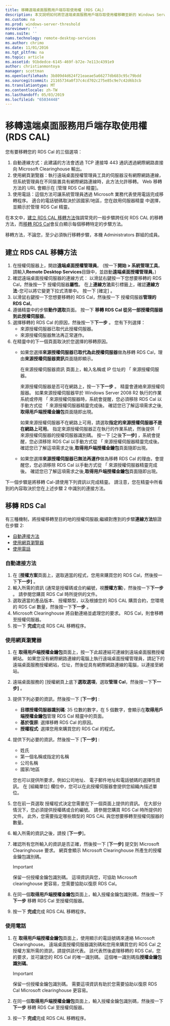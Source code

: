 ```yaml
---
title: 移轉遠端桌面服務用戶端存取使用權 (RDS CAL)
description: 本文說明如何將您遠端桌面服務用戶端存取使用權移轉至新的 Windows Server 2016 授權伺服器。
ms.custom: na
ms.prod: windows-server-threshold
msreviewer: ''
nams.suite: ''
nams.technology: remote-desktop-services
ms.author: chrimo
ms.date: 11/01/2016
ms.tgt_pltfrm: na
ms.topic: article
ms.assetid: 91bdedce-6145-469f-b72e-7e113c4391e9
author: christianmontoya
manager: scottman
ms.openlocfilehash: 3b809d4d624f21eaeae5a66277db683c95c79bdd
ms.sourcegitcommit: 21165734a0f37c4cd702c275e85c9e7c42d6b3cb
ms.translationtype: MT
ms.contentlocale: zh-TW
ms.lasthandoff: 05/03/2019
ms.locfileid: "65034448"
---
```

# <a name="migrate-your-remote-desktop-services-client-access-licenses-rds-cals"></a>移轉遠端桌面服務用戶端存取使用權 (RDS CAL)

您有要移轉您的 RDS Cal 的三個選項：
1. 自動連線方式：此建議的方法會透過 TCP 連接埠 443 通訊透過網際網路直接向 Microsoft Clearinghouse 輸出。  
2. 使用網頁瀏覽器：執行遠端桌面授權管理員工具的伺服器沒有網際網路連線，但系統管理員在不同裝置具有網際網路連線時，此方法允許移轉。 Web 移轉方法的 URL 會顯示在 [管理 RDS Cal 精靈]。 
3. 使用電話：這個方法可讓系統管理員透過 Microsoft 業務代表使用電話完成移轉程序。 適合的電話號碼取決於該國家/地區，您在啟用伺服器精靈 中選擇，並顯示於管理 RDS Cal 精靈。

在本文中，[建立 RDS CAL 移轉方法](#establish-rds-cal-migration-method)強調常見的一般步驟跨任何 RDS CAL 的移轉方法，而[移轉 RDS Cal](#migrate-rds-cals)會反白顯示每個移轉特定的步驟方法。

移轉方法，不論您，至少必須執行移轉步驟，本機 Administrators 群組的成員。

## <a name="establish-rds-cal-migration-method"></a>建立 RDS CAL 移轉方法

1. 在授權伺服器上，開啟**遠端桌面授權管理員**。 (按一下**開始 > 系統管理工具**。 請輸入**Remote Desktop Services**目錄中，並啟動**遠端桌面授權管理員**。)
2. 確認遠端桌面授權伺服器的連線方式： 以滑鼠右鍵按一下您想要移轉的 RDS Cal，然後按一下 授權伺服器**屬性**。 在上**連線方法**索引標籤上，確認**連線方法**-您可以將它變更下拉式清單中。 按一下 [確定]  。
3. 以滑鼠右鍵按一下您想要移轉的 RDS Cal，然後按一下 授權伺服器**管理的 RDS Cal**。
4. 遵循精靈中的步驟**動作選取**頁面。 按一下 **移轉 RDS Cal 從另一部授權伺服器到此授權伺服器**。
6. 選擇移轉的 RDS Cal 的原因，然後按一下**下一步** 。 您有下列選擇：
    - 來源授權伺服器已取代此授權伺服器。
    - 來源授權伺服器無法再正常運作。
7. 在精靈中的下一個頁面取決於您選擇的移轉原因。
    - 如果您選擇**來源授權伺服器已取代為此授權伺服器**做為移轉 RDS Cal，理由**來源授權伺服器資訊**頁面隨即顯示。
    
       在來源授權伺服器資訊 頁面上，輸入名稱或 IP 位址的 「 來源授權伺服器。

       來源授權伺服器是否可在網路上，按一下**下一步** 。 精靈會連絡來源授權伺服器。 如果來源授權伺服器早於 Windows Server 2008 R2 執行的作業系統或停用 「 來源授權伺服器時，系統會提醒，您必須移除 RDS Cal 以手動方式從 「 來源授權伺服器精靈完成後。 確認您已了解這項需求之後,**取得用戶端授權金鑰包**頁面隨即出現。

       如果來源授權伺服器不在網路上可用，請選取**指定的來源授權伺服器不是在網路上可用**。 指定來源授權伺服器正在執行的作業系統，然後提供 「 來源授權伺服器的授權伺服器識別碼。 按一下 [之後**下一步]** ，系統會提醒，您必須移除 RDS Cal 以手動方式從 「 來源授權伺服器精靈完成後。 確認您已了解這項需求之後,**取得用戶端授權金鑰包**頁面隨即出現。

    - 如果您選擇**來源授權伺服器已無法再運作**做為移轉 RDS Cal 的理由，會提醒您，您必須移除 RDS Cal 以手動方式從 「 來源授權伺服器精靈完成後。 確認您已了解這項需求之後,**取得用戶端授權金鑰包**頁面隨即出現。

下一個步驟是將移轉 Cal-請使用下列資訊以完成精靈。 請注意，您在精靈中所看到的內容取決於您在上述步驟 2 中識別的連接方法。

## <a name="migrate-rds-cals"></a>移轉 RDS Cal

有三種機制，將授權移轉至目的地的授權伺服器;繼續對應到的步驟**連線方法**驗證在步驟 2:
  - [自動連接方法](#automatic-connection-method)
  - [使用網頁瀏覽器](#using-a-web-browser)
  - [使用電話](#using-a-telephone)

### <a name="automatic-connection-method"></a>自動連接方法

1. 在 [**授權方案**頁面上，選取適當的程式，您用來購買您的 RDS Cal，然後按一下**下一步]** 。
2. 輸入所需的資訊 (通常是授權碼或合約編號，視**授權方案**)，然後按一下**下一步** 。 請參閱您購買 RDS Cal 時所提供的文件。
4. 選取適當的產品版本、 授權類型，以及根據您的 RDS CAL 購買合約，您環境的 RDS Cal 數量，然後按一下**下一步** 。
5. Microsoft Clearinghouse 將自動連絡並處理您的要求。 RDS Cal，則會移轉至授權伺服器。
6. 按一下 **完成**完成 RDS CAL 移轉程序。

### <a name="using-a-web-browser"></a>使用網頁瀏覽器
1. 在 **取得用戶端授權金鑰包**頁面上，按一下此超連結可連線到遠端桌面服務授權網站。
如果您沒有網際網路連線的電腦上執行遠端桌面授權管理員，請記下的 遠端桌面服務授權網站，位址，然後從具有網際網路連線的電腦，以連接至網站。 
2. 遠端桌面服務的 [授權網頁上底下**選取選項**，選取**管理 Cal**，然後按一下**下一步]** 。
3. 提供下列必要的資訊，然後按一下 [**下一步]** :
    - **目標授權伺服器識別碼**: 35 位數的數字，在 5 個數字，會顯示在**取得用戶端授權金鑰包**管理 RDS Cal 精靈中的頁面。
    - **基於復原**: 選擇移轉 RDS Cal 的原因。
    - **授權程式**: 選擇您用來購買您的 RDS Cal 的程式。
4. 提供下列必要的資訊，然後按一下 [**下一步]** :
    - 姓氏
    - 第一個名稱或指定的名稱
    - 公司名稱
    - 國家/地區

    您也可以提供所要求，例如公司地址、 電子郵件地址和電話號碼的選擇性資訊。 在 [組織單位] 欄位中，您可以在此授權伺服器會提供您組織內描述單位。

5. 您在前一頁選取 授權程式決定您需要在下一個頁面上提供的資訊。 在大部分情況下，您必須提供授權碼或合約編號。 請參閱您購買 RDS Cal 時所提供的文件。 此外，您需要指定哪些類型的 RDS CAL 與您想要移轉至授權伺服器的數量。
6. 輸入所需的資訊之後，請按 [**下一步**]。
7. 確認所有您所輸入的資訊是否正確，然後按一下 [**下一步]** 提交到 Microsoft Clearinghouse 要求。 網頁會顯示 Microsoft Clearinghouse 所產生的授權金鑰包識別碼。

   > [!IMPORTANT] 
   > 保留一份授權金鑰包識別碼。 這項資訊與您，可協助 Microsoft clearinghouse 更容易，您需要協助以復原 RDS Cal。

8. 在同一個**取得用戶端授權金鑰包**頁面上，輸入授權金鑰包識別碼，然後按一下**下一步** 移轉 RDS Cal 至授權伺服器。
9. 按一下 **完成**完成 RDS CAL 移轉程序。

### <a name="using-a-telephone"></a>使用電話
1. 在 **取得用戶端授權金鑰包**頁面上，使用顯示的電話號碼來連絡 Microsoft Clearinghouse。 遠端桌面授權伺服器識別碼和您用來購買您的 RDS Cal 之授權方案所需的資訊，請提供該代表。 該代表然後處理移轉的 RDS Cal，您的要求，並可讓您的 RDS Cal 的唯一識別碼。 這個唯一識別碼指**授權金鑰包識別碼**。

   > [!IMPORTANT]
   > 保留一份授權金鑰包識別碼。 需要這項資訊有助於您需要協助以復原 RDS Cal Microsoft clearinghouse 更容易。

2. 在同一個**取得用戶端授權金鑰包**頁面上，輸入授權金鑰包識別碼，然後按一下**下一步** 移轉 RDS Cal 至授權伺服器。
3. 按一下 **完成**完成 RDS CAL 移轉程序。
